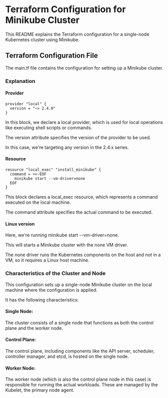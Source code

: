# Terraform Configuration for Minikube Cluster

This README explains the Terraform configuration for a single-node Kubernetes cluster using Minikube.

## Terraform Configuration File

The main.tf file contains the configuration for setting up a Minikube cluster.

### Explanation

#### Provider
```
provider "local" {
  version = "~> 2.4.0"
}
```

In this block, we declare a local provider, which is used for local operations like executing shell scripts or commands.

The version attribute specifies the version of the provider to be used.

In this case, we're targeting any version in the 2.4.x series.

#### Resource
```
resource "local_exec" "install_minikube" {
  command = <<-EOF
    minikube start --vm-driver=none
  EOF
}
```

This block declares a local_exec resource, which represents a command executed on the local machine.

The command attribute specifies the actual command to be executed.

#### Linux version

Here, we're running minikube start --vm-driver=none.

This will starts a Minikube cluster with the none VM driver.

The none driver runs the Kubernetes components on the host and not in a VM, so it requires a Linux host machine.

### Characteristics of the Cluster and Node

This configuration sets up a single-node Minikube cluster on the local machine where the configuration is applied.

It has the following characteristics:

#### Single Node:
The cluster consists of a single node that functions as both the control plane and the worker node.

#### Control Plane:
The control plane, including components like the API server, scheduler, controller manager, and etcd, is hosted on the single node.

#### Worker Node:
The worker node (which is also the control plane node in this case) is responsible for running the actual workloads.
These are managed by the Kubelet, the primary node agent.
